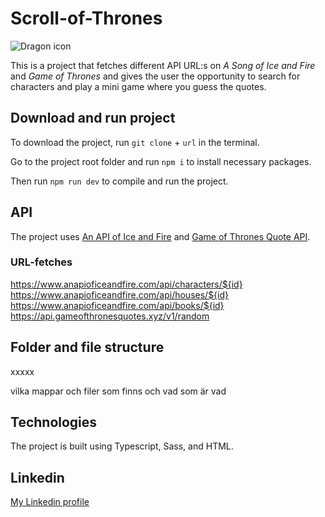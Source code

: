 # Scroll-of-Thrones

![Dragon icon]("\media\icons\icon.png")

This is a project that fetches different API URL:s on _A Song of Ice and Fire_ and _Game of Thrones_ and gives the user the opportunity to search for characters and play a mini game where you guess the quotes.

## Download and run project

To download the project, run `git clone` + `url` in the terminal.

Go to the project root folder and run `npm i` to install necessary packages.

Then run `npm run dev` to compile and run the project.

## API

The project uses [An API of Ice and Fire](https://anapioficeandfire.com/) and [Game of Thrones Quote API](https://gameofthronesquotes.xyz/).

### URL-fetches

https://www.anapioficeandfire.com/api/characters/${id}
https://www.anapioficeandfire.com/api/houses/${id}
https://www.anapioficeandfire.com/api/books/${id}
https://api.gameofthronesquotes.xyz/v1/random

## Folder and file structure

xxxxx

vilka mappar och filer som finns och vad som är vad

## Technologies

The project is built using Typescript, Sass, and HTML.

## Linkedin

[My Linkedin profile](https://www.linkedin.com/in/jessicaagren/)
